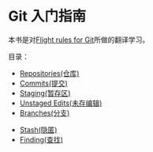 # Git 入门指南

本书是对[Flight rules for Git](https://github.com/k88hudson/git-flight-rules/blob/master/README.md#i-want-to-stage-all-tracked-files-and-leave-untracked-files)所做的翻译学习。

目录：

* [Repositories(仓库)](Repositories.md)
* [Commits(提交)](Commits.md)
* [Staging(暂存区)](Staging.md)
* [Unstaged Edits(未存编辑)](Unstaged.md)
* [Branches(分支)](Branches.md)
<!-- * [Rebasing and Merging(重新合并)](Rebase.md) -->
* [Stash(隐匿)](Stash.md)
* [Finding(查找)](Finding.md)
<!-- * [Submodules(子模块)](Submodules.md) -->
<!-- * [Tracking Files(跟踪文件)](Tracking.md) -->
